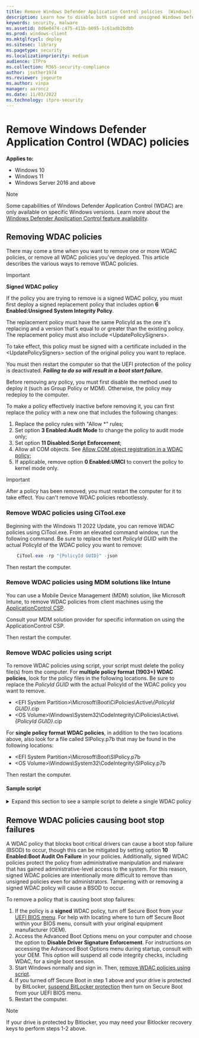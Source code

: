 ```yaml
---
title: Remove Windows Defender Application Control policies  (Windows)
description: Learn how to disable both signed and unsigned Windows Defender Application Control policies, within Windows and within the BIOS.
keywords: security, malware
ms.assetid: 8d6e0474-c475-411b-b095-1c61adb2bdbb
ms.prod: windows-client
ms.mktglfcycl: deploy
ms.sitesec: library
ms.pagetype: security
ms.localizationpriority: medium
audience: ITPro
ms.collection: M365-security-compliance
author: jsuther1974
ms.reviewer: jogeurte
ms.author: vinpa
manager: aaroncz
ms.date: 11/03/2022
ms.technology: itpro-security
---
```


# Remove Windows Defender Application Control (WDAC) policies

**Applies to:**

- Windows 10
- Windows 11
- Windows Server 2016 and above

>[!NOTE]
>Some capabilities of Windows Defender Application Control (WDAC) are only available on specific Windows versions. Learn more about the [Windows Defender Application Control feature availability](feature-availability.md).

## Removing WDAC policies

There may come a time when you want to remove one or more WDAC policies, or remove all WDAC policies you've deployed. This article describes the various ways to remove WDAC policies.

> [!IMPORTANT]
> **Signed WDAC policy**
>
> If the policy you are trying to remove is a signed WDAC policy, you must first deploy a signed replacement policy that includes option **6 Enabled:Unsigned System Integrity Policy**.
>
> The replacement policy must have the same PolicyId as the one it's replacing and a version that's equal to or greater than the existing policy. The replacement policy must also include \<UpdatePolicySigners\>.
>
> To take effect, this policy must be signed with a certificate included in the \<UpdatePolicySigners\> section of the original policy you want to replace. 
>
> You must then restart the computer so that the UEFI protection of the policy is deactivated. ***Failing to do so will result in a boot start failure.***

Before removing any policy, you must first disable the method used to deploy it (such as Group Policy or MDM). Otherwise, the policy may redeploy to the computer.

To make a policy effectively inactive before removing it, you can first replace the policy with a new one that includes the following changes:

1. Replace the policy rules with "Allow *" rules;
2. Set option **3 Enabled:Audit Mode** to change the policy to audit mode only;
3. Set option **11 Disabled:Script Enforcement**;
4. Allow all COM objects. See [Allow COM object registration in a WDAC policy](/windows/security/threat-protection/windows-defender-application-control/allow-com-object-registration-in-windows-defender-application-control-policy#examples);
5. If applicable, remove option **0 Enabled:UMCI** to convert the policy to kernel mode only.

> [!IMPORTANT]
> After a policy has been removed, you must restart the computer for it to take effect. You can't remove WDAC policies rebootlessly.

### Remove WDAC policies using CiTool.exe

Beginning with the Windows 11 2022 Update, you can remove WDAC policies using CiTool.exe. From an elevated command window, run the following command. Be sure to replace the text *PolicyId GUID* with the actual PolicyId of the WDAC policy you want to remove:

```powershell
    CiTool.exe -rp "{PolicyId GUID}" -json
```

Then restart the computer.

### Remove WDAC policies using MDM solutions like Intune

You can use a Mobile Device Management (MDM) solution, like Microsoft Intune, to remove WDAC policies from client machines using the [ApplicationControl CSP](/windows/client-management/mdm/applicationcontrol-csp).

<!-- Waiting for information from Intune team on specific steps...

The steps to use Intune's custom OMA-URI functionality to remove a WDAC policy are:

1. Open the Microsoft Intune portal and [create a profile with custom settings](/mem/intune/configuration/custom-settings-windows-10).

2. Specify a **Name** and **Description** and use the following values for the remaining custom OMA-URI settings:
    - **OMA-URI**: `./Vendor/MSFT/ApplicationControl/Policies/_PolicyId GUID_/Policy`
    - **Data type**: Base64 (file)
    - **Certificate file**: upload your binary format policy file. You don't need to upload a Base64 file, as Intune will convert the uploaded .bin file to Base64 on your behalf.

    > [!div class="mx-imgBorder"]
    > ![Configure custom WDAC.](../images/wdac-intune-custom-oma-uri.png)

> [!NOTE]
> For the _Policy GUID_ value, do not include the curly brackets.
-->

Consult your MDM solution provider for specific information on using the ApplicationControl CSP.

Then restart the computer.

### Remove WDAC policies using script

To remove WDAC policies using script, your script must delete the policy file(s) from the computer. For **multiple policy format (1903+) WDAC policies**, look for the policy files in the following locations. Be sure to replace the *PolicyId GUID* with the actual PolicyId of the WDAC policy you want to remove.

- &lt;EFI System Partition&gt;\\Microsoft\\Boot\\CiPolicies\Active\\*\{PolicyId GUID\}*.cip
- &lt;OS Volume&gt;\\Windows\\System32\\CodeIntegrity\\CiPolicies\Active\\*\{PolicyId GUID\}*.cip

For **single policy format WDAC policies**, in addition to the two locations above, also look for a file called SIPolicy.p7b that may be found in the following locations:

- &lt;EFI System Partition&gt;\\Microsoft\\Boot\\SIPolicy.p7b
- &lt;OS Volume&gt;\\Windows\\System32\\CodeIntegrity\\SIPolicy.p7b

Then restart the computer.

#### Sample script

<details>
  <summary>Expand this section to see a sample script to delete a single WDAC policy</summary>

```powershell
    # Set PolicyId GUID to the PolicyId from your WDAC policy XML
    $PolicyId = "{A244370E-44C9-4C06-B551-F6016E563076}"

    # Initialize variables
    $SinglePolicyFormatPolicyId = "{A244370E-44C9-4C06-B551-F6016E563076}"
    $SinglePolicyFormatFileName = "\SiPolicy.p7b"
    $MountPoint =  $env:SystemDrive+"\EFIMount"
    $SystemCodeIntegrityFolderRoot = $env:windir+"\System32\CodeIntegrity"
    $EFICodeIntegrityFolderRoot = $MountPoint+"\EFI\Microsoft\Boot"
    $MultiplePolicyFilePath = "\CiPolicies\Active\"+$PolicyId+".cip"

    # Mount the EFI partition
    $EFIPartition = (Get-Partition | Where-Object IsSystem).AccessPaths[0]
    if (-Not (Test-Path $MountPoint)) { New-Item -Path $MountPoint -Type Directory -Force }
    mountvol $MountPoint $EFIPartition

    # Check if the PolicyId to be removed is the system reserved GUID for single policy format.
    # If so, the policy may exist as both sipolicy.p7b in the policy path root as well as
    # {GUID}.cip in the CiPolicies\Active subdirectory
    if ($PolicyId -eq $SinglePolicyFormatPolicyId) {$NumFilesToDelete = 4} else {$NumFilesToDelete = 2}
    
    $Count = 1
    while ($Count -le $NumFilesToDelete) 
    {
           
        # Set the $PolicyPath to the file to be deleted, if exists
        Switch ($Count)
        {
            1 {$PolicyPath = $SystemCodeIntegrityFolderRoot+$MultiplePolicyFilePath}
            2 {$PolicyPath = $EFICodeIntegrityFolderRoot+$MultiplePolicyFilePath}
            3 {$PolicyPath = $SystemCodeIntegrityFolderRoot+$SinglePolicyFormatFileName}
            4 {$PolicyPath = $EFICodeIntegrityFolderRoot+$SinglePolicyFormatFileName}
        }

        # Delete the policy file from the current $PolicyPath
        Write-Host "Attempting to remove $PolicyPath..." -ForegroundColor Cyan
        if (Test-Path $PolicyPath) {Remove-Item -Path $PolicyPath -Force -ErrorAction Continue}

        $Count = $Count + 1
    }

    # Dismount the EFI partition
   mountvol.exe $MountPoint /D
```

</Details>

## Remove WDAC policies causing boot stop failures

A WDAC policy that blocks boot critical drivers can cause a boot stop failure (BSOD) to occur, though this can be mitigated by setting option **10 Enabled:Boot Audit On Failure** in your policies. Additionally, signed WDAC policies protect the policy from administrative manipulation and malware that has gained administrative-level access to the system. For this reason, signed WDAC policies are intentionally more difficult to remove than unsigned policies even for administrators. Tampering with or removing a signed WDAC policy will cause a BSOD to occur.

To remove a policy that is causing boot stop failures:

1. If the policy is a **signed** WDAC policy, turn off Secure Boot from your [UEFI BIOS menu](/windows-hardware/manufacture/desktop/boot-to-uefi-mode-or-legacy-bios-mode). For help with locating where to turn off Secure Boot within your BIOS menu, consult with your original equipment manufacturer (OEM).
2. Access the Advanced Boot Options menu on your computer and choose the option to **Disable Driver Signature Enforcement**. For instructions on accessing the Advanced Boot Options menu during startup, consult with your OEM. This option will suspend all code integrity checks, including WDAC, for a single boot session.
3. Start Windows normally and sign in. Then, [remove WDAC policies using script](#remove-wdac-policies-using-script).
4. If you turned off Secure Boot in step 1 above and your drive is protected by BitLocker, [suspend BitLocker protection](/troubleshoot/windows-client/windows-security/suspend-bitlocker-protection-non-microsoft-updates) then turn on Secure Boot from your UEFI BIOS menu.
5. Restart the computer.

> [!NOTE]
> If your drive is protected by Bitlocker, you may need your Bitlocker recovery keys to perform steps 1-2 above.
